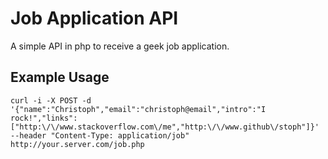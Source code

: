 # Job Application API

A simple API in php to receive a geek job application.

## Example Usage

	curl -i -X POST -d '{"name":"Christoph","email":"christoph@email","intro":"I rock!","links":["http:\/\/www.stackoverflow.com\/me","http:\/\/www.github\/stoph"]}' --header "Content-Type: application/job" http://your.server.com/job.php
